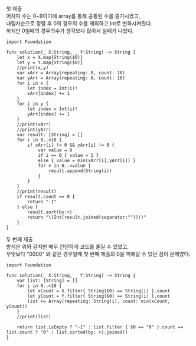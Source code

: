 첫 제출   
어차피 수는 0~9이기에 array를 통해 공통된 수를 증가시켰고,   
내림차순으로 정렬 후 0의 경우의 수를 제외하고 Int로 변화시켜줬다.   
하지만 0일때의 경우의수가 생각보다 많아서 실패가 나왔다.   
```
import Foundation

func solution(_ X:String, _ Y:String) -> String {
    let x = X.map{String($0)}
    let y = Y.map{String($0)}
    //print(x,y)
    var xArr = Array(repeating: 0, count: 10)
    var yArr = Array(repeating: 0, count: 10)
    for i in x {
        let index = Int(i)!
        xArr[index] += 1
    }
    for i in y {
        let index = Int(i)!
        yArr[index] += 1
    }
    //print(xArr)
    //print(yArr)
    var result: [String] = []
    for i in 0..<10 {
        if xArr[i] != 0 && yArr[i] != 0 {
            var value = 0
            if i == 0 { value = 1 }
            else { value = min(xArr[i],yArr[i]) }
            for v in 0..<value {
                result.append(String(i))
            }
        }
    }
    //print(result)
    if result.count == 0 {
        return "-1"
    } else {
        result.sort(by:>)
        return "\(Int(result.joined(separator:""))!)"
    }
}
```
두 번째 제출   
방식은 위와 같지만 매우 간단하게 코드를 줄일 수 있었고,   
무엇보다 "0000" 와 같은 경우일때 첫 번째 제출의 0을 피해갈 수 있던 점이 문제였다.   
```
import Foundation

func solution(_ X:String, _ Y:String) -> String {
    var list: [String] = []
    for i in 0..<10 {
        let xCount = X.filter{ String($0) == String(i) }.count
        let yCount = Y.filter{ String($0) == String(i) }.count
        list += Array(repeating: String(i), count: min(xCount, yCount))
    }
    //print(list)
    
    return list.isEmpty ? "-1" : list.filter { $0 == "0" }.count == list.count ? "0" : list.sorted(by: >).joined()
}
```
